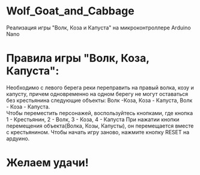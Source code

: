 # Wolf_Goat_and_Cabbage
 Реализация игры "Волк, Коза и Капуста" на микроконтроллере Arduino Nano

# Правила игры "Волк, Коза, Капуста":
 Необходимо с левого берега реки переправить на правый волка, козу и капусту, причем одновременно 
 на одном берегу не могут оставаться без крестьянина следующие объекты: Волк -Коза, Коза - Капуста, Волк - Коза - Капуста.  
 Чтобы  переместить персонажей, воспользуйтесь кнопками, где кнопка 1 - Крестьянин, 2 - Волк, 3 - Коза, 4 - Капуста
 При нажатии кнопки перемещения объекта(Волка, Козы, Капусты), он перемещается вместе с крестьянином.
 Чтобы начать игру заново, нажмите кнопку RESET на ардуино.
# Желаем удачи!
